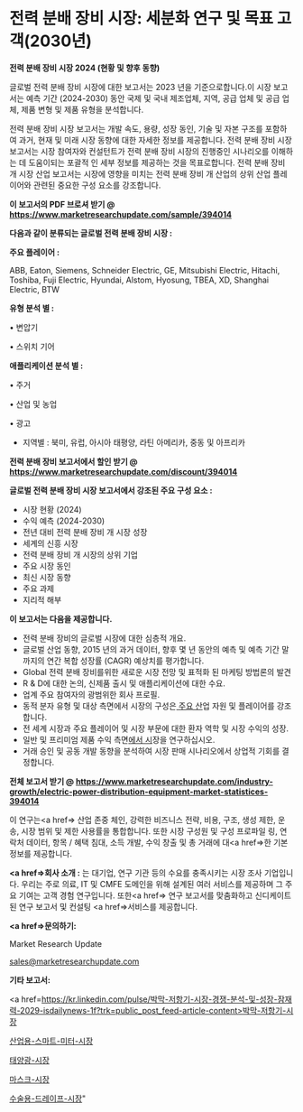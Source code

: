 # 전력 분배 장비 시장: 세분화 연구 및 목표 고객(2030년)

<strong>전력 분배 장비 시장 2024 (현황 및 향후 동향)</strong>

글로벌 전력 분배 장비 시장에 대한 보고서는 2023 년을 기준으로합니다.이 시장 보고서는 예측 기간 (2024-2030) 동안 국제 및 국내 제조업체, 지역, 공급 업체 및 공급 업체, 제품 변형 및 제품 유형을 분석합니다.

전력 분배 장비 시장 보고서는 개발 속도, 용량, 성장 동인, 기술 및 자본 구조를 포함하여 과거, 현재 및 미래 시장 동향에 대한 자세한 정보를 제공합니다. 전력 분배 장비 시장 보고서는 시장 참여자와 컨설턴트가 전력 분배 장비 시장의 진행중인 시나리오를 이해하는 데 도움이되는 포괄적 인 세부 정보를 제공하는 것을 목표로합니다. 전력 분배 장비 개 시장 산업 보고서는 시장에 영향을 미치는 전력 분배 장비 개 산업의 상위 산업 플레이어와 관련된 중요한 구성 요소를 강조합니다.



<strong>이 보고서의 PDF 브로셔 받기 @ <a href=https://www.marketresearchupdate.com/sample/394014>https://www.marketresearchupdate.com/sample/394014</a></strong>



<strong>다음과 같이 분류되는 글로벌 전력 분배 장비 시장 :</strong>



<strong>주요 플레이어 :</strong>

ABB, Eaton, Siemens, Schneider Electric, GE, Mitsubishi Electric, Hitachi, Toshiba, Fuji Electric, Hyundai, Alstom, Hyosung, TBEA, XD, Shanghai Electric, BTW



<strong>유형 분석 별 :</strong>

• 변압기

• 스위치 기어



<strong>애플리케이션 분석 별 :</strong>

• 주거

• 산업 및 농업

• 광고

<ul>
  <li>지역별 : 북미, 유럽, 아시아 태평양, 라틴 아메리카, 중동 및 아프리카</li>
</ul>


<strong>전력 분배 장비 보고서에서 할인 받기 @ <a href=https://www.marketresearchupdate.com/discount/394014>https://www.marketresearchupdate.com/discount/394014</a></strong>



<strong>글로벌 전력 분배 장비 시장 보고서에서 강조된 주요 구성 요소 :</strong>
<ul>
  <li>시장 현황 (2024)</li>
  <li>수익 예측 (2024-2030)</li>
  <li>전년 대비 전력 분배 장비 개 시장 성장</li>
  <li>세계의 신흥 시장</li>
  <li>전력 분배 장비 개 시장의 상위 기업</li>
  <li>주요 시장 동인</li>
  <li>최신 시장 동향</li>
  <li>주요 과제</li>
  <li>지리적 해부</li>
</ul>


<strong>이 보고서는 다음을 제공합니다.</strong>
<ul>
  <li>전력 분배 장비의 글로벌 시장에 대한 심층적 개요.</li>
  <li>글로벌 산업 동향, 2015 년의 과거 데이터, 향후 몇 년 동안의 예측 및 예측 기간 말까지의 연간 복합 성장률 (CAGR) 예상치를 평가합니다.</li>
  <li>Global 전력 분배 장비를위한 새로운 시장 전망 및 표적화 된 마케팅 방법론의 발견</li>
  <li>R &amp; D에 대한 논의, 신제품 출시 및 애플리케이션에 대한 수요.</li>
  <li>업계 주요 참여자의 광범위한 회사 프로필.</li>
  <li>동적 분자 유형 및 대상 측면에서 시장의 구성은<a href=> 주요 산</a>업 자원 및 플레이어를 강조합니다.</li>
  <li>전 세계 시장과 주요 플레이어 및 시장 부문에 대한 환자 역학 및 시장 수익의 성장.</li>
  <li>일반 및 프리미엄 제품 수익 측면<a href=>에서 시</a>장을 연구하십시오.</li>
  <li>거래 승인 및 공동 개발 동향을 분석하여 시장 판매 시나리오에서 상업적 기회를 결정합니다.</li>
</ul>



<strong>전체 보고서 받기 @ <a href=https://www.marketresearchupdate.com/industry-growth/electric-power-distribution-equipment-market-statistices-394014>https://www.marketresearchupdate.com/industry-growth/electric-power-distribution-equipment-market-statistices-394014</a></strong>

이 연구는<a href=> 산업 존중</a> 체인, 강력한 비즈니스 전략, 비용, 구조, 생성 제한, 운송, 시장 범위 및 제한 사용률을 통합합니다. 또한 시장 구성원 및 구성 프로파일 링, 연락처 데이터, 항목 / 혜택 침대, 소득 개발, 수익 창출 및 총 거래에 대<a href=>한 기본 </a>정보를 제공합니다.



<strong><a href=>회사 소</a>개 :</strong>
는 대기업, 연구 기관 등의 수요를 충족시키는 시장 조사 기업입니다. 우리는 주로 의료, IT 및 CMFE 도메인을 위해 설계된 여러 서비스를 제공하며 그 주요 기여는 고객 경험 연구입니다. 또한<a href=> 연구 보</a>고서를 맞춤화하고 신디케이트 된 연구 보고서 및 컨설팅 <a href=>서비스</a>를 제공합니다.



<strong><a href=>문의하기:</a></strong>

Market Research Update

sales@marketresearchupdate.com



<strong>기타 보고서:</strong>

<a href=https://kr.linkedin.com/pulse/박막-저항기-시장-경쟁-분석-및-성장-잠재력-2029-isdailynews-1f?trk=public_post_feed-article-content>박막-저항기-시장</a>

<a href=https://www.linkedin.com/pulse/산업용-스마트-미터-시장-현재-및-미래-성장-2029-consumer-connection-chronicles-24-/>산업용-스마트-미터-시장</a>

<a href=https://www.linkedin.com/pulse/태양광-시장-진입-전략-및-위험-평가2029년-consumer-connection-compendium-ana-6pmaf/>태양광-시장</a>

<a href=https://www.linkedin.com/pulse/마스크-시장-규모-및-성장-2023-survey-savvy-insights-360-analysis-vreof/>마스크-시장</a>

<a href=https://www.linkedin.com/pulse/수술용-드레이프-시장-현재-및-미래-성장-2030-market-matrix-musings-analysis-kh9ic/>수술용-드레이프-시장</a>"
